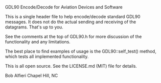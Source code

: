 GDL90 Encode/Decode for Aviation Devices and Software

This is a single header file to help encode/decode standard GDL90 messages. It does not do the actual sending and receiving of the datagrams. That's up to you.

See the comments at the top of GDL90.h for more discussion of the functionality and any limitations.

The best place to find examples of usage is the GDL90::self_test() method, which tests all implemented functionality.

This is all open source. See the LICENSE.md (MIT) file for details.

Bob Alfieri
Chapel Hill, NC
